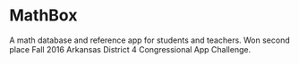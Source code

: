 # MathBox
A math database and reference app for students and teachers. Won second place Fall 2016 Arkansas District 4 Congressional App Challenge.
